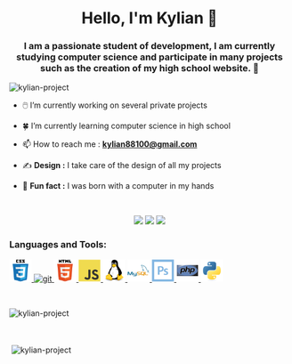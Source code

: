 <h1 align="center">Hello, I'm Kylian 📕</h1>
<h3 align="center">I am a passionate student of development, I am currently studying computer science and participate in many projects such as the creation of my high school website. 🍏</h3>

<p align="left"> <img src="https://komarev.com/ghpvc/?username=kylian-project&label=Profile%20views&color=0e75b6&style=flat" alt="kylian-project" /> </p>

- 🖱️ I’m currently working on several private projects

- 🍀 I’m currently learning computer science in high school

- 📫 How to reach me : **kylian88100@gmail.com**

- ✍️ **Design :** I take care of the design of all my projects

- 📌 **Fun fact :** I was born with a computer in my hands

<br>

<p align="center"><img src="https://forthebadge.com/images/badges/not-a-bug-a-feature.svg"> <img src="https://forthebadge.com/images/badges/powered-by-black-magic.svg"> <img src="https://forthebadge.com/images/badges/ages-12.svg"></p>

<h3 align="left">Languages and Tools:</h3>
<p align="left"> <a href="https://www.w3schools.com/css/" target="_blank" rel="noreferrer"> <img src="https://raw.githubusercontent.com/devicons/devicon/master/icons/css3/css3-original-wordmark.svg" alt="css3" width="40" height="40"/> </a> <a href="https://git-scm.com/" target="_blank" rel="noreferrer"> <img src="https://www.vectorlogo.zone/logos/git-scm/git-scm-icon.svg" alt="git" width="40" height="40"/> </a> <a href="https://www.w3.org/html/" target="_blank" rel="noreferrer"> <img src="https://raw.githubusercontent.com/devicons/devicon/master/icons/html5/html5-original-wordmark.svg" alt="html5" width="40" height="40"/> </a> <a href="https://developer.mozilla.org/en-US/docs/Web/JavaScript" target="_blank" rel="noreferrer"> <img src="https://raw.githubusercontent.com/devicons/devicon/master/icons/javascript/javascript-original.svg" alt="javascript" width="40" height="40"/> </a> <a href="https://www.linux.org/" target="_blank" rel="noreferrer"> <img src="https://raw.githubusercontent.com/devicons/devicon/master/icons/linux/linux-original.svg" alt="linux" width="40" height="40"/> </a> <a href="https://www.mysql.com/" target="_blank" rel="noreferrer"> <img src="https://raw.githubusercontent.com/devicons/devicon/master/icons/mysql/mysql-original-wordmark.svg" alt="mysql" width="40" height="40"/> </a> <a href="https://www.photoshop.com/en" target="_blank" rel="noreferrer"> <img src="https://raw.githubusercontent.com/devicons/devicon/master/icons/photoshop/photoshop-line.svg" alt="photoshop" width="40" height="40"/> </a> <a href="https://www.php.net" target="_blank" rel="noreferrer"> <img src="https://raw.githubusercontent.com/devicons/devicon/master/icons/php/php-original.svg" alt="php" width="40" height="40"/> </a> <a href="https://www.python.org" target="_blank" rel="noreferrer"> <img src="https://raw.githubusercontent.com/devicons/devicon/master/icons/python/python-original.svg" alt="python" width="40" height="40"/> </a> </p>

<br>

<p><img align="left" src="https://github-readme-stats.vercel.app/api/top-langs?username=kylian-project&show_icons=true&locale=en&layout=compact" alt="kylian-project" /></p>

<br><br><br>

<p>&nbsp;<img align="center" src="https://github-readme-stats.vercel.app/api?username=kylian-project&show_icons=true&locale=en" alt="kylian-project" /></p>
